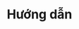 ---
title: "Hướng dẫn"
description: "Các hướng dẫn"
image: cover-guide.webp
style:
    background: "#9d4f9e"
    color: "#fff"
---